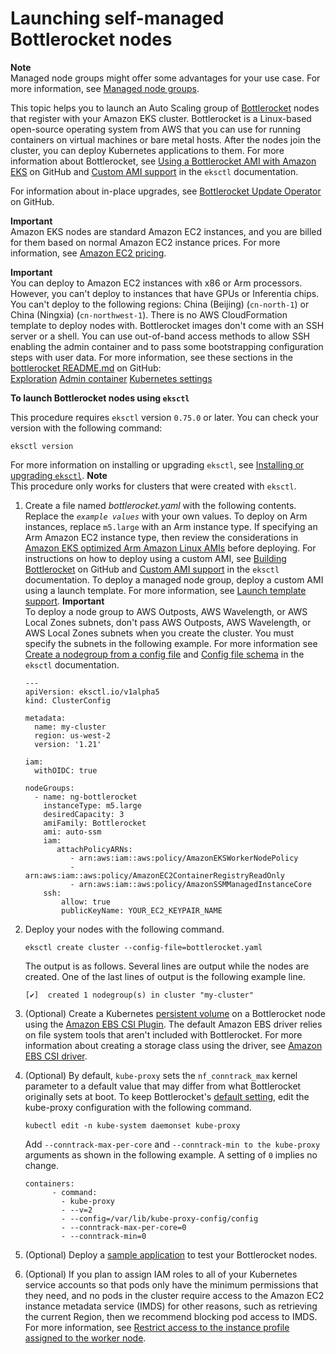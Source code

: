 # Launching self\-managed Bottlerocket nodes<a name="launch-node-bottlerocket"></a>

**Note**  
Managed node groups might offer some advantages for your use case\. For more information, see [Managed node groups](managed-node-groups.md)\.

This topic helps you to launch an Auto Scaling group of [Bottlerocket](http://aws.amazon.com/bottlerocket/) nodes that register with your Amazon EKS cluster\. Bottlerocket is a Linux\-based open\-source operating system from AWS that you can use for running containers on virtual machines or bare metal hosts\. After the nodes join the cluster, you can deploy Kubernetes applications to them\. For more information about Bottlerocket, see [Using a Bottlerocket AMI with Amazon EKS](https://github.com/bottlerocket-os/bottlerocket/blob/develop/QUICKSTART-EKS.md) on GitHub and [Custom AMI support](https://eksctl.io/usage/custom-ami-support/) in the `eksctl` documentation\.

For information about in\-place upgrades, see [Bottlerocket Update Operator](https://github.com/bottlerocket-os/bottlerocket-update-operator) on GitHub\.

**Important**  
Amazon EKS nodes are standard Amazon EC2 instances, and you are billed for them based on normal Amazon EC2 instance prices\. For more information, see [Amazon EC2 pricing](https://aws.amazon.com/ec2/pricing/)\.

**Important**  
You can deploy to Amazon EC2 instances with x86 or Arm processors\. However, you can't deploy to instances that have GPUs or Inferentia chips\.
You can't deploy to the following regions: China \(Beijing\) \(`cn-north-1`\) or China \(Ningxia\) \(`cn-northwest-1`\)\.
There is no AWS CloudFormation template to deploy nodes with\.
Bottlerocket images don't come with an SSH server or a shell\. You can use out\-of\-band access methods to allow SSH enabling the admin container and to pass some bootstrapping configuration steps with user data\. For more information, see these sections in the [bottlerocket README\.md](https://github.com/bottlerocket-os/bottlerocket) on GitHub:  
[Exploration](https://github.com/bottlerocket-os/bottlerocket#exploration)
[Admin container](https://github.com/bottlerocket-os/bottlerocket#admin-container)
[Kubernetes settings](https://github.com/bottlerocket-os/bottlerocket#kubernetes-settings)

**To launch Bottlerocket nodes using `eksctl`**

This procedure requires `eksctl` version `0.75.0` or later\. You can check your version with the following command:

```
eksctl version
```

For more information on installing or upgrading `eksctl`, see [Installing or upgrading `eksctl`](eksctl.md#installing-eksctl)\.
**Note**  
This procedure only works for clusters that were created with `eksctl`\.

1. Create a file named *bottlerocket\.yaml* with the following contents\. Replace the *`example values`* with your own values\. To deploy on Arm instances, replace `m5.large` with an Arm instance type\. If specifying an Arm Amazon EC2 instance type, then review the considerations in [Amazon EKS optimized Arm Amazon Linux AMIs](eks-optimized-ami.md#arm-ami) before deploying\. For instructions on how to deploy using a custom AMI, see [Building Bottlerocket](https://github.com/bottlerocket-os/bottlerocket/blob/develop/BUILDING.md) on GitHub and [Custom AMI support](https://eksctl.io/usage/custom-ami-support/) in the `eksctl` documentation\. To deploy a managed node group, deploy a custom AMI using a launch template\. For more information, see [Launch template support](launch-templates.md)\.
**Important**  
To deploy a node group to AWS Outposts, AWS Wavelength, or AWS Local Zones subnets, don't pass AWS Outposts, AWS Wavelength, or AWS Local Zones subnets when you create the cluster\. You must specify the subnets in the following example\. For more information see [Create a nodegroup from a config file](https://eksctl.io/usage/managing-nodegroups/#creating-a-nodegroup-from-a-config-file) and [Config file schema](https://eksctl.io/usage/schema/) in the `eksctl` documentation\.

   ```
   ---
   apiVersion: eksctl.io/v1alpha5
   kind: ClusterConfig
   
   metadata:
     name: my-cluster
     region: us-west-2
     version: '1.21'
   
   iam:
     withOIDC: true
   
   nodeGroups:
     - name: ng-bottlerocket
       instanceType: m5.large
       desiredCapacity: 3
       amiFamily: Bottlerocket
       ami: auto-ssm
       iam:
          attachPolicyARNs:
             - arn:aws:iam::aws:policy/AmazonEKSWorkerNodePolicy
             - arn:aws:iam::aws:policy/AmazonEC2ContainerRegistryReadOnly
             - arn:aws:iam::aws:policy/AmazonSSMManagedInstanceCore
       ssh:
           allow: true
           publicKeyName: YOUR_EC2_KEYPAIR_NAME
   ```

1. Deploy your nodes with the following command\.

   ```
   eksctl create cluster --config-file=bottlerocket.yaml
   ```

   The output is as follows\. Several lines are output while the nodes are created\. One of the last lines of output is the following example line\.

   ```
   [✔]  created 1 nodegroup(s) in cluster "my-cluster"
   ```

1. \(Optional\) Create a Kubernetes [persistent volume](https://kubernetes.io/docs/concepts/storage/persistent-volumes/) on a Bottlerocket node using the [Amazon EBS CSI Plugin](https://github.com/kubernetes-sigs/aws-ebs-csi-driver)\. The default Amazon EBS driver relies on file system tools that aren't included with Bottlerocket\. For more information about creating a storage class using the driver, see [Amazon EBS CSI driver](ebs-csi.md)\.

1. \(Optional\) By default, `kube-proxy` sets the `nf_conntrack_max` kernel parameter to a default value that may differ from what Bottlerocket originally sets at boot\. To keep Bottlerocket's [default setting](https://github.com/bottlerocket-os/bottlerocket/blob/develop/packages/release/release-sysctl.conf), edit the kube\-proxy configuration with the following command\.

   ```
   kubectl edit -n kube-system daemonset kube-proxy
   ```

   Add `--conntrack-max-per-core` and `--conntrack-min to the kube-proxy` arguments as shown in the following example\. A setting of `0` implies no change\.

   ```
   containers:
         - command:
           - kube-proxy
           - --v=2
           - --config=/var/lib/kube-proxy-config/config
           - --conntrack-max-per-core=0
           - --conntrack-min=0
   ```

1. \(Optional\) Deploy a [sample application](sample-deployment.md) to test your Bottlerocket nodes\.

1. \(Optional\) If you plan to assign IAM roles to all of your Kubernetes service accounts so that pods only have the minimum permissions that they need, and no pods in the cluster require access to the Amazon EC2 instance metadata service \(IMDS\) for other reasons, such as retrieving the current Region, then we recommend blocking pod access to IMDS\. For more information, see [Restrict access to the instance profile assigned to the worker node](https://aws.github.io/aws-eks-best-practices/security/docs/iam/#restrict-access-to-the-instance-profile-assigned-to-the-worker-node)\.